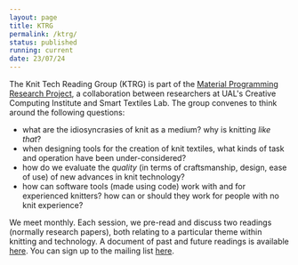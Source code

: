 ```yaml
---
layout: page
title: KTRG
permalink: /ktrg/
status: published
running: current
date: 23/07/24
---
```


The Knit Tech Reading Group (KTRG) is part of the [Material Programming Research Project](https://cci.arts.ac.uk/~material), a collaboration between researchers at UAL's Creative Computing Institute and Smart Textiles Lab. The group convenes to think around the following questions:

* what are the idiosyncrasies of knit as a medium? why is knitting *like that*?
* when designing tools for the creation of knit textiles, what kinds of task and operation have been under-considered?
* how do we evaluate the *quality* (in terms of craftsmanship, design, ease of use) of new advances in knit technology?
* how can software tools (made using code) work with and for experienced knitters? how can or should they work for people with no knit experience?

We meet monthly. Each session, we pre-read and discuss two readings (normally research papers), both relating to a particular theme within knitting and technology. A document of past and future readings is available [here](https://docs.google.com/document/d/1PbvUizLxAIzriJ6Pm5sGWxRACFEXZ7zO0eekR8m_dmU/edit). You can sign up to the mailing list [here](https://mailman.mit.edu/mailman/listinfo/knit-tech).
